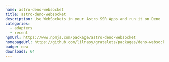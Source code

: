 ```yaml
---
name: astro-deno-websocket
title: astro-deno-websocket
description: Use WebSockets in your Astro SSR Apps and run it on Deno
categories:
  - adapters
  - recent
npmUrl: https://www.npmjs.com/package/astro-deno-websocket
homepageUrl: https://github.com/lilnasy/gratelets/packages/deno-websocket
badge: new
downloads: 64
---
```

